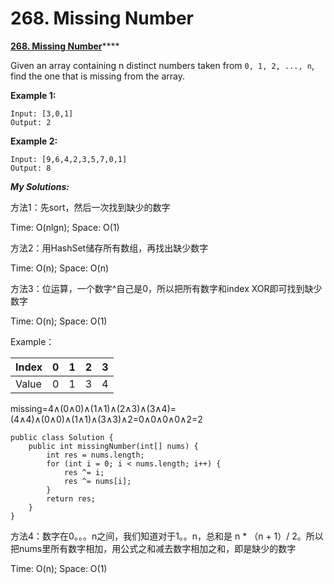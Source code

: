 # 268. Missing Number

 [**268. Missing Number**](https://leetcode.com/problems/missing-number/solution/)\*\*\*\*

Given an array containing n distinct numbers taken from `0, 1, 2, ..., n`, find the one that is missing from the array.

**Example 1:**

```text
Input: [3,0,1]
Output: 2
```

**Example 2:**

```text
Input: [9,6,4,2,3,5,7,0,1]
Output: 8
```

_**My Solutions:**_

方法1：先sort，然后一次找到缺少的数字

Time: O\(nlgn\); Space: O\(1\)



方法2：用HashSet储存所有数组，再找出缺少数字

Time: O\(n\); Space: O\(n\)



方法3：位运算，一个数字^自己是0，所以把所有数字和index XOR即可找到缺少数字

Time: O\(n\); Space: O\(1\)

Example：

| Index | 0 | 1 | 2 | 3 |
| :--- | :--- | :--- | :--- | :--- |
| Value | 0 | 1 | 3 | 4 |

missing=4∧\(0∧0\)∧\(1∧1\)∧\(2∧3\)∧\(3∧4\)=\(4∧4\)∧\(0∧0\)∧\(1∧1\)∧\(3∧3\)∧2=0∧0∧0∧0∧2=2

```text
public class Solution {
    public int missingNumber(int[] nums) {
        int res = nums.length;
        for (int i = 0; i < nums.length; i++) {
            res ^= i;
            res ^= nums[i];
        }
        return res;
    }
}
```



方法4：数字在0。。。n之间，我们知道对于1。。n，总和是 n \* （n + 1）/ 2。所以把nums里所有数字相加，用公式之和减去数字相加之和，即是缺少的数字

Time: O\(n\); Space: O\(1\)

